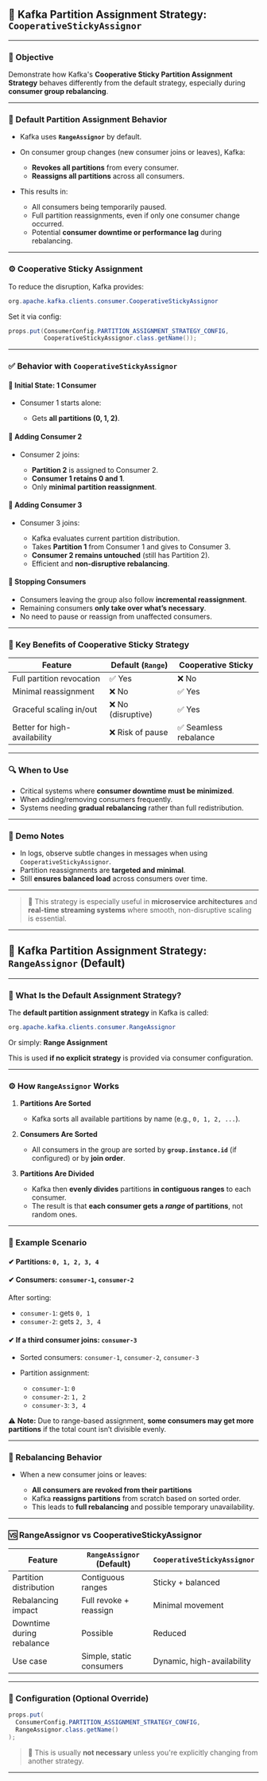 ## 🧾 Kafka Partition Assignment Strategy: `CooperativeStickyAssignor`

---

### 🎯 Objective

Demonstrate how Kafka's **Cooperative Sticky Partition Assignment Strategy** behaves differently from the default strategy, especially during **consumer group rebalancing**.

---

### 🔁 Default Partition Assignment Behavior

* Kafka uses **`RangeAssignor`** by default.
* On consumer group changes (new consumer joins or leaves), Kafka:

    * **Revokes all partitions** from every consumer.
    * **Reassigns all partitions** across all consumers.
* This results in:

    * All consumers being temporarily paused.
    * Full partition reassignments, even if only one consumer change occurred.
    * Potential **consumer downtime or performance lag** during rebalancing.

---

### ⚙️ Cooperative Sticky Assignment

To reduce the disruption, Kafka provides:

```java
org.apache.kafka.clients.consumer.CooperativeStickyAssignor
```

Set it via config:

```java
props.put(ConsumerConfig.PARTITION_ASSIGNMENT_STRATEGY_CONFIG,
          CooperativeStickyAssignor.class.getName());
```

---

### ✅ Behavior with `CooperativeStickyAssignor`

#### 🔹 Initial State: 1 Consumer

* Consumer 1 starts alone:

    * Gets **all partitions (0, 1, 2)**.

#### 🔹 Adding Consumer 2

* Consumer 2 joins:

    * **Partition 2** is assigned to Consumer 2.
    * **Consumer 1 retains 0 and 1**.
    * Only **minimal partition reassignment**.

#### 🔹 Adding Consumer 3

* Consumer 3 joins:

    * Kafka evaluates current partition distribution.
    * Takes **Partition 1** from Consumer 1 and gives to Consumer 3.
    * **Consumer 2 remains untouched** (still has Partition 2).
    * Efficient and **non-disruptive rebalancing**.

#### 🛑 Stopping Consumers

* Consumers leaving the group also follow **incremental reassignment**.
* Remaining consumers **only take over what’s necessary**.
* No need to pause or reassign from unaffected consumers.

---

### 📌 Key Benefits of Cooperative Sticky Strategy

| Feature                      | Default (`Range`) | Cooperative Sticky   |
| ---------------------------- | ----------------- | -------------------- |
| Full partition revocation    | ✅ Yes             | ❌ No                 |
| Minimal reassignment         | ❌ No              | ✅ Yes                |
| Graceful scaling in/out      | ❌ No (disruptive) | ✅ Yes                |
| Better for high-availability | ❌ Risk of pause   | ✅ Seamless rebalance |

---

### 🔍 When to Use

* Critical systems where **consumer downtime must be minimized**.
* When adding/removing consumers frequently.
* Systems needing **gradual rebalancing** rather than full redistribution.

---

### 🧪 Demo Notes

* In logs, observe subtle changes in messages when using `CooperativeStickyAssignor`.
* Partition reassignments are **targeted and minimal**.
* Still **ensures balanced load** across consumers over time.

---

> 🧠 This strategy is especially useful in **microservice architectures** and **real-time streaming systems** where smooth, non-disruptive scaling is essential.

---


## 🧾 Kafka Partition Assignment Strategy: `RangeAssignor` (Default)

---

### 🔹 What Is the Default Assignment Strategy?

The **default partition assignment strategy** in Kafka is called:

```java
org.apache.kafka.clients.consumer.RangeAssignor
```

Or simply: **Range Assignment**

This is used **if no explicit strategy** is provided via consumer configuration.

---

### ⚙️ How `RangeAssignor` Works

1. **Partitions Are Sorted**

    * Kafka sorts all available partitions by name (e.g., `0, 1, 2, ...`).

2. **Consumers Are Sorted**

    * All consumers in the group are sorted by **`group.instance.id`** (if configured) or by **join order**.

3. **Partitions Are Divided**

    * Kafka then **evenly divides** partitions **in contiguous ranges** to each consumer.
    * The result is that **each consumer gets a *range* of partitions**, not random ones.

---

### 🧪 Example Scenario

#### ✔ Partitions: `0, 1, 2, 3, 4`

#### ✔ Consumers: `consumer-1`, `consumer-2`

After sorting:

* `consumer-1`: gets `0, 1`
* `consumer-2`: gets `2, 3, 4`

#### ✔ If a third consumer joins: `consumer-3`

* Sorted consumers: `consumer-1`, `consumer-2`, `consumer-3`
* Partition assignment:

    * `consumer-1`: `0`
    * `consumer-2`: `1, 2`
    * `consumer-3`: `3, 4`

⚠ **Note:** Due to range-based assignment, **some consumers may get more partitions** if the total count isn’t divisible evenly.

---

### 🔄 Rebalancing Behavior

* When a new consumer joins or leaves:

    * **All consumers are revoked from their partitions**
    * Kafka **reassigns partitions** from scratch based on sorted order.
    * This leads to **full rebalancing** and possible temporary unavailability.

---

### 🆚 RangeAssignor vs CooperativeStickyAssignor

| Feature                   | `RangeAssignor` (Default) | `CooperativeStickyAssignor` |
| ------------------------- | ------------------------- | --------------------------- |
| Partition distribution    | Contiguous ranges         | Sticky + balanced           |
| Rebalancing impact        | Full revoke + reassign    | Minimal movement            |
| Downtime during rebalance | Possible                  | Reduced                     |
| Use case                  | Simple, static consumers  | Dynamic, high-availability  |

---

### 🔧 Configuration (Optional Override)

```java
props.put(
  ConsumerConfig.PARTITION_ASSIGNMENT_STRATEGY_CONFIG,
  RangeAssignor.class.getName()
);
```

> 📌 This is usually **not necessary** unless you're explicitly changing from another strategy.

---
